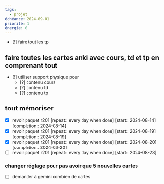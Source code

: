 ```yaml
---
tags:
  - projet
échéance: 2024-09-01
priorité: 1
énergie: 0
---
```

- [!] faire tout les tp
## faire toutes les cartes anki avec cours, td et tp en comprenant tout
- [!] utiliser support physique pour
	- [?] contenu cours
	- [?] contenu td
	- [?] contenu tp
## tout mémoriser 
- [X] revoir paquet r201  [repeat:: every day when done]  [start:: 2024-08-14]  [completion:: 2024-08-14]
- [X] revoir paquet r201  [repeat:: every day when done]  [start:: 2024-08-19]  [completion:: 2024-08-19]
- [X] revoir paquet r201  [repeat:: every day when done]  [start:: 2024-08-20]  [completion:: 2024-08-20]
- [ ] revoir paquet r201  [repeat:: every day when done]  [start:: 2024-08-23]
### changer réglage pour pas avoir que 5 nouvelles cartes
- [ ]  demander à gemini combien de cartes